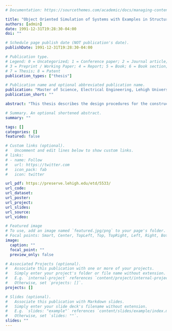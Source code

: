 ```yaml
---
# Documentation: https://sourcethemes.com/academic/docs/managing-content/

title: "Object Oriented Simulation of Systems with Examples in Structural Design and Parallel Processing"
authors: [admin]
date: 1991-12-31T19:28:30-04:00
doi: ""

# Schedule page publish date (NOT publication's date).
publishDate: 1991-12-31T19:28:30-04:00

# Publication type.
# Legend: 0 = Uncategorized; 1 = Conference paper; 2 = Journal article;
# 3 = Preprint / Working Paper; 4 = Report; 5 = Book; 6 = Book section;
# 7 = Thesis; 8 = Patent
publication_types: ["thesis"]

# Publication name and optional abbreviated publication name.
publication: "Master of Science, Electrical Engineering, Lehigh University, Bethlehem, PA"
publication_short: ""

abstract: "This thesis describes the design procedures for the constructing an object oriented simulation. The object oriented programming technique enables simulations of real world events to be modeled with ease. The gateway between the internal simulation and external user interface is described, and the appearance of the user interface for simulati0ns is discussed. A prototype system for designing 2D steel structural frames given initial structural engineering constraints has been built and will be reviewed. Also, an example simulation of a parallel processing network will be given."

# Summary. An optional shortened abstract.
summary: ""

tags: []
categories: []
featured: false

# Custom links (optional).
#   Uncomment and edit lines below to show custom links.
# links:
# - name: Follow
#   url: https://twitter.com
#   icon_pack: fab
#   icon: twitter

url_pdf: https://preserve.lehigh.edu/etd/5533/
url_code:
url_dataset:
url_poster:
url_project:
url_slides:
url_source:
url_video:

# Featured image
# To use, add an image named `featured.jpg/png` to your page's folder. 
# Focal points: Smart, Center, TopLeft, Top, TopRight, Left, Right, BottomLeft, Bottom, BottomRight.
image:
  caption: ""
  focal_point: ""
  preview_only: false

# Associated Projects (optional).
#   Associate this publication with one or more of your projects.
#   Simply enter your project's folder or file name without extension.
#   E.g. `internal-project` references `content/project/internal-project/index.md`.
#   Otherwise, set `projects: []`.
projects: []

# Slides (optional).
#   Associate this publication with Markdown slides.
#   Simply enter your slide deck's filename without extension.
#   E.g. `slides: "example"` references `content/slides/example/index.md`.
#   Otherwise, set `slides: ""`.
slides: ""
---
```

